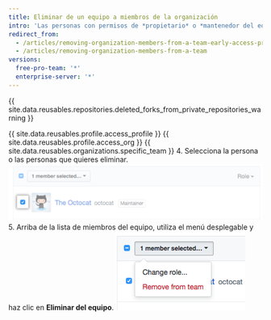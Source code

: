```yaml
---
title: Eliminar de un equipo a miembros de la organización
intro: 'Las personas con permisos de *propietario* o *mantenedor del equipo* pueden eliminar de un equipo a miembros del equipo. Puede que se deba hacer esto si una persona no necesita más el acceso a un repositorio que otorga el equipo, o si una persona no se dedica más a los proyectos de un equipo.'
redirect_from:
  - /articles/removing-organization-members-from-a-team-early-access-program/
  - /articles/removing-organization-members-from-a-team
versions:
  free-pro-team: '*'
  enterprise-server: '*'
---
```


{{ site.data.reusables.repositories.deleted_forks_from_private_repositories_warning }}

{{ site.data.reusables.profile.access_profile }}
{{ site.data.reusables.profile.access_org }}
{{ site.data.reusables.organizations.specific_team }}
4. Selecciona la persona o las personas que quieres eliminar. ![Casilla junto al miembro de la organización](/assets/images/help/teams/team-member-check-box.png)
5. Arriba de la lista de miembros del equipo, utiliza el menú desplegable y haz clic en **Eliminar del equipo**. ![Menú desplegable con opción para cambiar el rol](/assets/images/help/teams/bulk-edit-drop-down.png)

